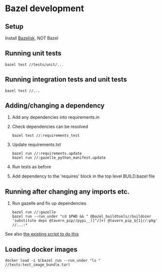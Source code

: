 # Bazel development

## Setup

Install [Bazelisk](https://github.com/bazelbuild/bazelisk), _NOT_ Bazel

## Running unit tests

    bazel test //tests/unit/...

## Running integration tests and unit tests

    bazel test //...

## Adding/changing a dependency

1. Add any dependencies into requirements.in
2. Check dependencies can be resolved

       bazel test //:requirements_test

3. Update requirements.txt

       bazel run //:requirements.update
       bazel run //:gazelle_python_manifest.update

4. Run tests as before
5. Add dependency to the 'requires' block in the top level BUILD.bazel file

## Running after changing any imports etc.

1. Run gazelle and fix up dependencies

       bazel run //:gazelle
       bazel run --run_under "cd $PWD && " @bazel_buildtools//buildozer 'substitute deps @tavern_pip//pypi__([^/]+) @tavern_pip_${1}//:pkg' //...:*

See also [the existing script to do this](/scripts/pre-commit.sh)

## Loading docker images

    docker load -i $(bazel run --run_under "ls " //tests:test_image_bundle.tar)
